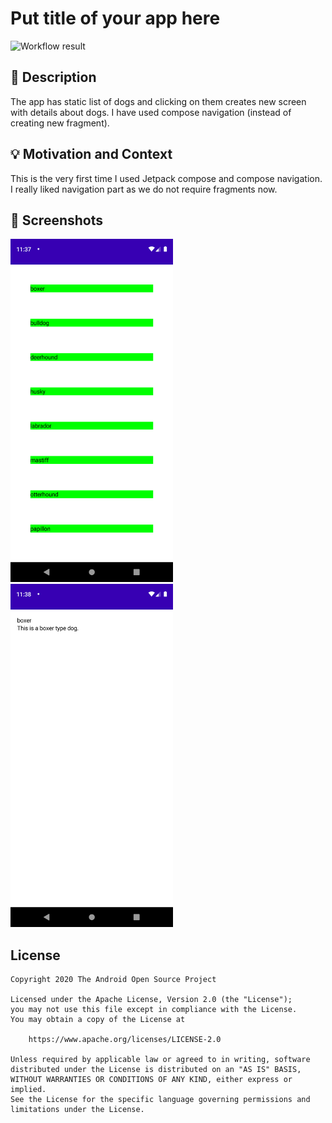 # Put title of your app here

<!--- Replace <OWNER> with your Github Username and <REPOSITORY> with the name of your repository. -->
<!--- You can find both of these in the url bar when you open your repository in github. -->
![Workflow result](https://github.com/kshailes/androidjetpackchallenge/workflows/Check/badge.svg)


## :scroll: Description
<!--- Describe your app in one or two sentences -->
The app has static list of dogs and clicking on them creates new screen with details about dogs. I have used compose navigation (instead of creating new fragment).

## :bulb: Motivation and Context
<!--- Optionally point readers to interesting parts of your submission. -->
<!--- What are you especially proud of? -->
This is the very first time I used Jetpack compose and compose navigation. I really liked navigation part as we do not require fragments now.


## :camera_flash: Screenshots
<!-- You can add more screenshots here if you like -->
<img src="/results/screenshot_1.png" width="260">&emsp;<img src="/results/screenshot_2.png" width="260">

## License
```
Copyright 2020 The Android Open Source Project

Licensed under the Apache License, Version 2.0 (the "License");
you may not use this file except in compliance with the License.
You may obtain a copy of the License at

    https://www.apache.org/licenses/LICENSE-2.0

Unless required by applicable law or agreed to in writing, software
distributed under the License is distributed on an "AS IS" BASIS,
WITHOUT WARRANTIES OR CONDITIONS OF ANY KIND, either express or implied.
See the License for the specific language governing permissions and
limitations under the License.
```